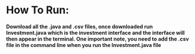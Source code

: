 # How To Run:
#### Download all the .java and .csv files, once downloaded run Investment.java which is the investment interface and the interface will then appear in the terminal. One important note, you need to add the .csv file in the command line when you run the Investment.java file
